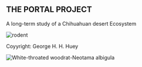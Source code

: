 ## THE PORTAL PROJECT
 A long-term study of a Chihuahuan desert Ecosystem

![rodent](https://user-images.githubusercontent.com/20558188/235670014-9d46770f-8892-4bcd-ba94-36dd2f5507d9.png)

Coyyright: George H. H. Huey

![White-throated woodrat-Neotama albigula](https://user-images.githubusercontent.com/20558188/235670041-3e0b7798-d972-4485-87e6-f4d4031499a2.jpg)

